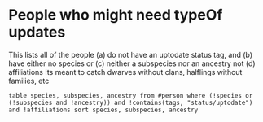 # People who might need typeOf updates

This lists all of the people (a) do not have an uptodate status tag, and (b) have either no species or (c) neither a subspecies nor an ancestry not (d) affiliations
Its meant to catch dwarves without clans, halflings without families, etc 

```dataview
table species, subspecies, ancestry from #person where (!species or (!subspecies and !ancestry)) and !contains(tags, "status/uptodate") and !affiliations sort species, subspecies, ancestry
```